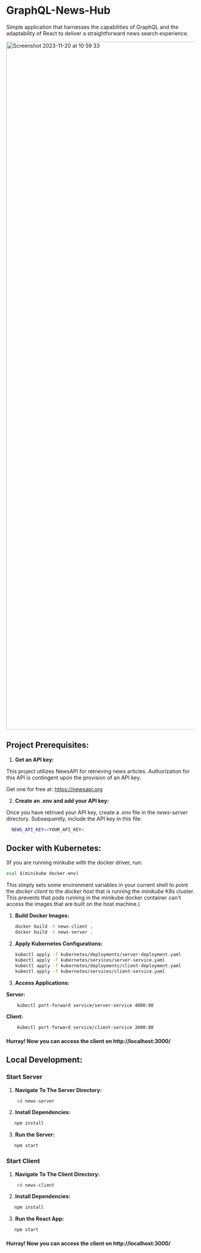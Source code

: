 # GraphQL-News-Hub
Simple application that harnesses the capabilities of GraphQL and the adaptability of React to deliver a straightforward news search experience.

<img width="1840" alt="Screenshot 2023-11-20 at 10 59 33" src="https://github.com/eriksalsborn/GraphQL-News-Hub/assets/26621152/e03d2734-aa3a-43e8-8d04-d072cccb1983">

## Project Prerequisites:

1. **Get an API key:**

This project utilizes NewsAPI for retrieving news articles.
Authorization for this API is contingent upon the provision of an API key.

Get one for free at: https://newsapi.org

2. **Create an .env and add your API key:**

Once you have retrived your API key, create a *.env* file in the *news-server* directory.
Subsequently, include the API key in this file:
```bash
  NEWS_API_KEY=<YOUR_API_KEY>
  ```

## Docker with Kubernetes:

(If you are running minkube with the docker driver, run:

  ```bash
  eval $(minikube docker-env)
  ```
This simply sets some environment variables in your current shell to point the *docker client* to the *docker host* that is running the *minikube* K8s cluster. This prevents that pods running in the minikube docker container can't access the images that are built on the host machine.)

1. **Build Docker Images:**

   ```bash
   docker build -t news-client .
   docker build -t news-server .
   ```

2. **Apply Kubernetes Configurations:**
   
    ```bash
    kubectl apply -f kubernetes/deployments/server-deployment.yaml
    kubectl apply -f kubernetes/services/server-service.yaml
    kubectl apply -f kubernetes/deployments/client-deployment.yaml
    kubectl apply -f kubernetes/services/client-service.yaml
    ```
    
3. **Access Applications:**

**Server:**

```bash
    kubectl port-forward service/server-service 4000:80
```
**Client:**

```bash
    kubectl port-forward service/client-service 3000:80
```

#### Hurray! Now you can access the client on http://localhost:3000/

## Local Development:

### Start Server

1. **Navigate To The Server Directory:**
```bash
    cd news-server
```
2. **Install Dependencies:**
```bash
   npm install
```
3. **Run the Server:**
```bash
   npm start
```

### Start Client

1. **Navigate To The Client Directory:**
```bash
    cd news-client
```
2. **Install Dependencies:**
```bash
   npm install
```
3. **Run the React App:**
```bash
   npm start
```

#### Hurray! Now you can access the client on http://localhost:3000/
